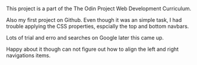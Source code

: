 This project is a part of the The Odin Project Web Development Curriculum. 

Also my first project on Github. Even though it was an simple task, I had trouble applying the CSS properties, espcially the top and bottom navbars. 

Lots of trial and erro and searches on Google later this came up. 

Happy about it though can not figure out how to align the left and right navigations items. 